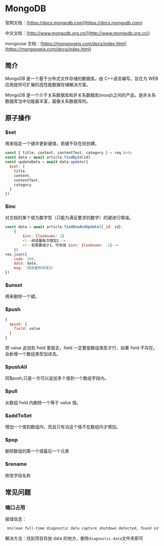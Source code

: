 # MongoDB

官网文档：[https://docs.mongodb.com](https://docs.mongodb.com)

中文文档：[http://www.mongodb.org.cn/](http://www.mongodb.org.cn/)

mongoose 文档：[https://mongoosejs.com/docs/index.html](https://mongoosejs.com/docs/index.html)

## 简介

MongoDB 是一个基于分布式文件存储的数据库。由 C++语言编写。旨在为 WEB 应用提供可扩展的高性能数据存储解决方案。

MongoDB 是一个介于关系数据库和非关系数据库(nosql)之间的产品，是非关系数据库当中功能最丰富，最像关系数据库的。

## 原子操作

### \$set

用来指定一个键并更新键值，若键不存在则创建。

```js
const { title, content, contentText, category } = req.body
const data = await article.findById(id)
const updateData = await data.update({
  $set: {
    title,
    content,
    contentText,
    category
  }
})
```

### \$inc

对文档的某个值为数字型（只能为满足要求的数字）的键进行增减。

```js
const data = await article.findOneAndUpdate({_id: id},
    {
        $inc: {looknums: 1}
        <!--阅读量每次增加1-->
        <!--若需要减少1，可写成 $inc: {looknums: -1}-->
    })
res.json({
    code: 200,
    data: data,
    msg: '阅读量修改成功'
})
```

### \$unset

用来删除一个键。

### \$push

```js
{
  $push: {
    field: value
  }
}
```

把 value 追加到 field 里面去，field 一定要是数组类型才行，如果 field 不存在，会新增一个数组类型加进去。

### \$pushAll

同\$push,只是一次可以追加多个值到一个数组字段内。

### \$pull

从数组 field 内删除一个等于 value 值。

### \$addToSet

增加一个值到数组内，而且只有当这个值不在数组内才增加。

### \$pop

删除数组的第一个或最后一个元素

### \$rename

修改字段名称

## 常见问题

### 端口占用

报错信息：

```sh
 Unclean full-time diagnostic data capture shutdown detected, found interim file, some metrics may have been lost. OK
```

解决方法：找到项目存放 data 的地方，删除`diagnostic.data`文件夹即可
